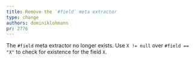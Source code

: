 ```yaml
---
title: Remove the `#field` meta extractor
type: change
authors: dominiklohmann
pr: 2776
---
```


The `#field` meta extractor no longer exists. Use `X != null` over `#field ==
"X"` to check for existence for the field `X`.
